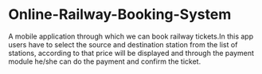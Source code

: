 # Online-Railway-Booking-System
A mobile application through which we can book railway tickets.In this app users have to select the source and destination station from the list of stations, according to that price will be displayed and through the payment module he/she can do the payment and confirm the ticket.
